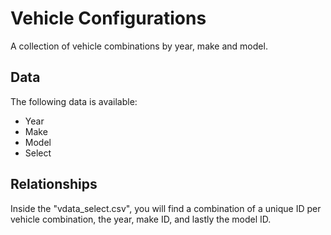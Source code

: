 # Vehicle Configurations

A collection of vehicle combinations by year, make and model. 

## Data
The following data is available:
- Year
- Make
- Model
- Select

## Relationships
Inside the "vdata_select.csv", you will find a combination of a unique ID per vehicle combination, the year, make ID, and lastly the model ID.
